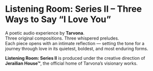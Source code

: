 # Listening Room: Series II – Three Ways to Say “I Love You”

A poetic audio experience by **Tarvona**.  
Three original compositions. Three whispered preludes.  
Each piece opens with an intimate reflection — setting the tone for a journey through love in its quietest, boldest, and most enduring forms.

**Listening Room: Series II** is produced under the creative direction of **Jerailian House™**, the official home of Tarvona’s visionary works.


